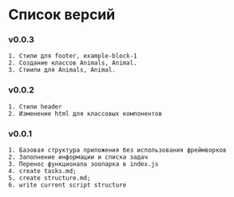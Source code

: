 # Список версий

### v0.0.3
    1. Стили для footer, example-block-1
    2. Создание классов Animals, Animal. 
    3. Стиили для Animals, Animal.
### v0.0.2
    1. Стили header
    2. Изменение html для классовых компонентов
### v0.0.1
    1. Базовая структура приложения без использования фреймворков
    2. Заполнение информации и списка задач
    3. Перенос функционала зоопарка в index.js
    4. create tasks.md; 
    5. create structure.md; 
    6. write current script structure
    